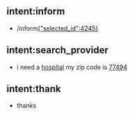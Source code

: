 ## intent:inform
- /inform[{"selected_id":4245}](selected_id:4245)

## intent:search_provider
- i need a [hospital](selected_type_slot:1) my zip code is [77494](zip)

## intent:thank
- thanks
